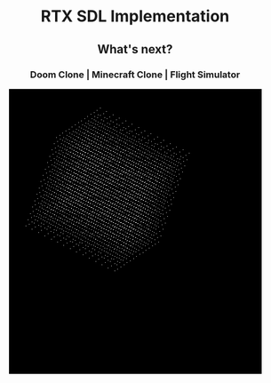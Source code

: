 <div align="center">
  <h1>RTX SDL Implementation</h1>
  
  <h2>What's next?</h2>
  
  
<div><h3>Doom Clone | Minecraft Clone | Flight Simulator</h3></div>
  
  <img src="https://github.com/zaqks/SDL_3D_Projection/blob/main/docs/Screenshot%20from%202024-01-17%2021-05-22.png"></img>
</div>
